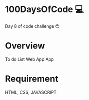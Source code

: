 # 100DaysOfCode 💻

Day 8 of code challenge 😍

# Overview

To do List Web App App

# Requirement

HTML, CSS, JAVASCRIPT
